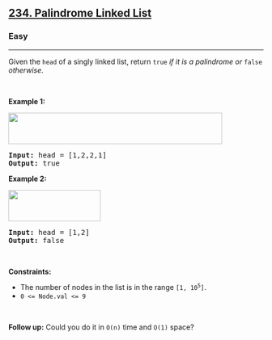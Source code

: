 <h2><a href="https://leetcode.com/problems/palindrome-linked-list/">234. Palindrome Linked List</a></h2><h3>Easy</h3><hr><div style="user-select: auto;"><p style="user-select: auto;">Given the <code style="user-select: auto;">head</code> of a singly linked list, return <code style="user-select: auto;">true</code><em style="user-select: auto;"> if it is a palindrome or </em><code style="user-select: auto;">false</code><em style="user-select: auto;"> otherwise</em>.</p>

<p style="user-select: auto;">&nbsp;</p>
<p style="user-select: auto;"><strong style="user-select: auto;">Example 1:</strong></p>
<img alt="" src="https://assets.leetcode.com/uploads/2021/03/03/pal1linked-list.jpg" style="width: 422px; height: 62px; user-select: auto;">
<pre style="user-select: auto;"><strong style="user-select: auto;">Input:</strong> head = [1,2,2,1]
<strong style="user-select: auto;">Output:</strong> true
</pre>

<p style="user-select: auto;"><strong style="user-select: auto;">Example 2:</strong></p>
<img alt="" src="https://assets.leetcode.com/uploads/2021/03/03/pal2linked-list.jpg" style="width: 182px; height: 62px; user-select: auto;">
<pre style="user-select: auto;"><strong style="user-select: auto;">Input:</strong> head = [1,2]
<strong style="user-select: auto;">Output:</strong> false
</pre>

<p style="user-select: auto;">&nbsp;</p>
<p style="user-select: auto;"><strong style="user-select: auto;">Constraints:</strong></p>

<ul style="user-select: auto;">
	<li style="user-select: auto;">The number of nodes in the list is in the range <code style="user-select: auto;">[1, 10<sup style="user-select: auto;">5</sup>]</code>.</li>
	<li style="user-select: auto;"><code style="user-select: auto;">0 &lt;= Node.val &lt;= 9</code></li>
</ul>

<p style="user-select: auto;">&nbsp;</p>
<strong style="user-select: auto;">Follow up:</strong> Could you do it in <code style="user-select: auto;">O(n)</code> time and <code style="user-select: auto;">O(1)</code> space?</div>
